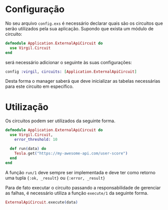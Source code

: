 # Configuração

No seu arquivo `config.exs` é necessário declarar quais são os circuitos que serão utilizados pela sua aplicação.
Supondo que exista um módulo de circuito:

```exs
defmodule Application.ExternalApiCircuit do
  use Virgil.Circuit
end
```

será necessário adicionar o seguinte às suas configurações:

```exs
config :virgil, circuits: [Application.ExternalApiCircuit]
```

Desta forma o manager saberá que deve inicializar as tabelas necessárias para este circuito em específico.

# Utilização

Os circuitos podem ser utilizados da seguinte forma.

```exs
defmodule Application.ExternalApiCircuit do
  use Virgil.Circuit,
    error_threshold: 10

  def run(data) do
    Tesla.get("https://my-awesome-api.com/user-score")
  end
end
```

A função `run/1` deve sempre ser implementada e deve ter como retorno uma tupla `{:ok, _result}` ou `{:error, _result}`

Para de fato executar o circuito passando a responsabilidade de gerenciar as falhas, é necessário utiliza a função `execute/1` da seguinte forma.

```exs
ExternalApiCircuit.execute(data)
```
